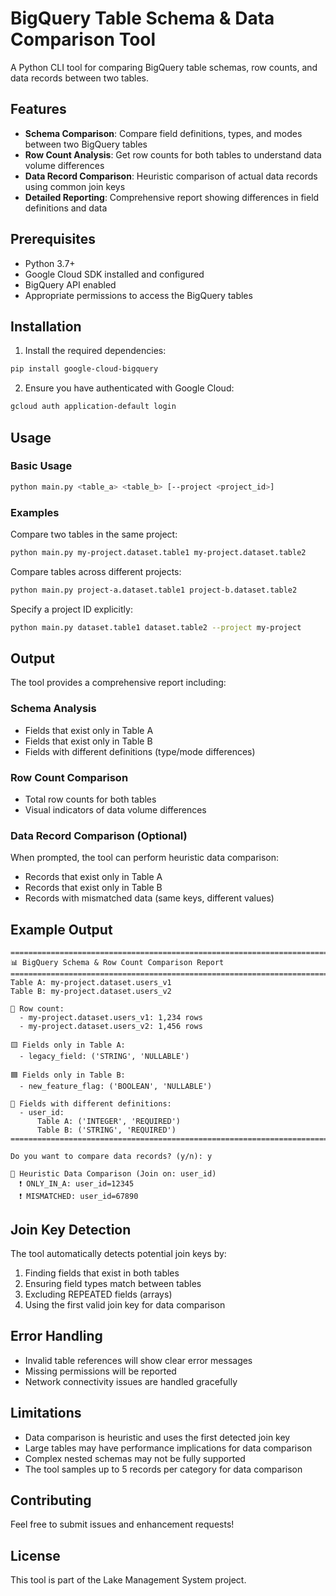 # BigQuery Table Schema & Data Comparison Tool

A Python CLI tool for comparing BigQuery table schemas, row counts, and data records between two tables.

## Features

- **Schema Comparison**: Compare field definitions, types, and modes between two BigQuery tables
- **Row Count Analysis**: Get row counts for both tables to understand data volume differences
- **Data Record Comparison**: Heuristic comparison of actual data records using common join keys
- **Detailed Reporting**: Comprehensive report showing differences in field definitions and data

## Prerequisites

- Python 3.7+
- Google Cloud SDK installed and configured
- BigQuery API enabled
- Appropriate permissions to access the BigQuery tables

## Installation

1. Install the required dependencies:
```bash
pip install google-cloud-bigquery
```

2. Ensure you have authenticated with Google Cloud:
```bash
gcloud auth application-default login
```

## Usage

### Basic Usage

```bash
python main.py <table_a> <table_b> [--project <project_id>]
```

### Examples

Compare two tables in the same project:
```bash
python main.py my-project.dataset.table1 my-project.dataset.table2
```

Compare tables across different projects:
```bash
python main.py project-a.dataset.table1 project-b.dataset.table2
```

Specify a project ID explicitly:
```bash
python main.py dataset.table1 dataset.table2 --project my-project
```

## Output

The tool provides a comprehensive report including:

### Schema Analysis
- Fields that exist only in Table A
- Fields that exist only in Table B  
- Fields with different definitions (type/mode differences)

### Row Count Comparison
- Total row counts for both tables
- Visual indicators of data volume differences

### Data Record Comparison (Optional)
When prompted, the tool can perform heuristic data comparison:
- Records that exist only in Table A
- Records that exist only in Table B
- Records with mismatched data (same keys, different values)

## Example Output

```
================================================================================
📊 BigQuery Schema & Row Count Comparison Report
================================================================================
Table A: my-project.dataset.users_v1
Table B: my-project.dataset.users_v2

🧮 Row count:
  - my-project.dataset.users_v1: 1,234 rows
  - my-project.dataset.users_v2: 1,456 rows

🟨 Fields only in Table A:
  - legacy_field: ('STRING', 'NULLABLE')

🟦 Fields only in Table B:
  - new_feature_flag: ('BOOLEAN', 'NULLABLE')

🔁 Fields with different definitions:
  - user_id:
      Table A: ('INTEGER', 'REQUIRED')
      Table B: ('STRING', 'REQUIRED')
================================================================================

Do you want to compare data records? (y/n): y

🔎 Heuristic Data Comparison (Join on: user_id)
  ❗ ONLY_IN_A: user_id=12345
  ❗ MISMATCHED: user_id=67890
```

## Join Key Detection

The tool automatically detects potential join keys by:
1. Finding fields that exist in both tables
2. Ensuring field types match between tables
3. Excluding REPEATED fields (arrays)
4. Using the first valid join key for data comparison

## Error Handling

- Invalid table references will show clear error messages
- Missing permissions will be reported
- Network connectivity issues are handled gracefully

## Limitations

- Data comparison is heuristic and uses the first detected join key
- Large tables may have performance implications for data comparison
- Complex nested schemas may not be fully supported
- The tool samples up to 5 records per category for data comparison

## Contributing

Feel free to submit issues and enhancement requests!

## License

This tool is part of the Lake Management System project. 
